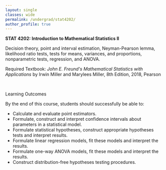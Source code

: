 ```yaml
---
layout: single
classes: wide
permalink: /undergrad/stat4202/
author_profile: true
---
```


**STAT 4202: Introduction to Mathematical Statistics II**

Decision theory, point and interval estimation, Neyman-Pearson lemma, likelihood ratio tests, tests for means, variances, and proportions, nonparametric tests, regression, and ANOVA.

Required Textbook: *John E. Freund's Mathematical Statistics with Applications* by Irwin Miller and Marylees Miller, 8th Edition, 2018, Pearson

<br/>

Learning Outcomes

By the end of this course, students should successfully be able to:
  - Calculate and evaluate point estimators.
  - Formulate, construct and interpret confidence intervals about parameters in a statistical model. 
  - Formulate statistical hypotheses, construct appropriate hypotheses tests and interpret results. 
  - Formulate linear regression models, fit these models and interpret the results.
  - Formulate one-way ANOVA models, fit these models and interpret the results. 
  - Construct distribution-free hypotheses testing procedures.
